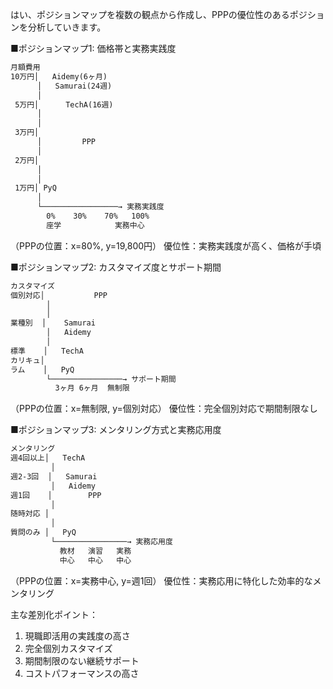 はい、ポジションマップを複数の観点から作成し、PPPの優位性のあるポジションを分析していきます。

■ポジションマップ1: 価格帯と実務実践度
```markdown
月額費用
10万円│   Aidemy(6ヶ月)
      │   Samurai(24週)
      │        
 5万円│      TechA(16週)
      │   
      │   
 3万円│    
      │         PPP
      │           
 2万円│     
      │   
      │  
 1万円│ PyQ
      │
      └─────────────────→ 実務実践度
        0%    30%    70%   100%
        座学            実務中心
```
（PPPの位置：x=80%, y=19,800円）
優位性：実務実践度が高く、価格が手頃

■ポジションマップ2: カスタマイズ度とサポート期間
```markdown
カスタマイズ
個別対応│           PPP
        │   
        │       
業種別  │    Samurai
        │   Aidemy
        │   
標準    │   TechA
カリキュ│      
ラム    │   PyQ     
        └────────────────→ サポート期間
          3ヶ月 6ヶ月  無制限
```
（PPPの位置：x=無制限, y=個別対応）
優位性：完全個別対応で期間制限なし

■ポジションマップ3: メンタリング方式と実務応用度
```markdown
メンタリング
週4回以上│   TechA
         │   
週2-3回  │   Samurai  
         │   Aidemy   
週1回    │        PPP
         │           
随時対応 │   
         │      
質問のみ │   PyQ
         └────────────────→ 実務応用度
           教材   演習   実務
           中心   中心   中心
```
（PPPの位置：x=実務中心, y=週1回）
優位性：実務応用に特化した効率的なメンタリング

主な差別化ポイント：
1. 現職即活用の実践度の高さ
2. 完全個別カスタマイズ
3. 期間制限のない継続サポート
4. コストパフォーマンスの高さ
